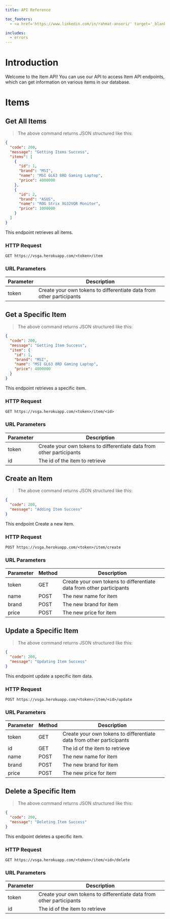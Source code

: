 ```yaml
---
title: API Reference

toc_footers:
  - <a href='https://www.linkedin.com/in/rahmat-ansori/' target='_blank'>About Author</a>

includes:
  - errors
---
```


# Introduction

Welcome to the Item API! You can use our API to access Item API endpoints, which can get information on various items in our database.

# Items

## Get All Items

> The above command returns JSON structured like this:

```json
{
  "code": 200,
  "message": "Getting Items Success",
  "items": [
    {
      "id": 1,
      "brand": "MSI",
      "name": "MSI GL63 8RD Gaming Laptop",
      "price": 4000000
    },
    {
      "id": 2,
      "brand": "ASUS",
      "name": "ROG Strix XG32VQR Monitor",
      "price": 1000000
    }
  ]
}
```

This endpoint retrieves all items.

### HTTP Request

`GET https://vsga.herokuapp.com/<token>/item`

### URL Parameters

Parameter | Description
--------- | -----------
token | Create your own tokens to differentiate data from other participants

## Get a Specific Item

> The above command returns JSON structured like this:

```json
{
  "code": 200,
  "message": "Getting Item Success",
  "item": {
    "id": 1,
    "brand": "MSI",
    "name": "MSI GL63 8RD Gaming Laptop",
    "price": 4000000
  }
}
```

This endpoint retrieves a specific item.

### HTTP Request

`GET https://vsga.herokuapp.com/<token>/item/<id>`

### URL Parameters

Parameter | Description
--------- | -----------
token | Create your own tokens to differentiate data from other participants
id | The id of the item to retrieve

## Create an Item

> The above command returns JSON structured like this:

```json
{
  "code": 200,
  "message": "Adding Item Success"
}
```

This endpoint Create a new item.

### HTTP Request

`POST https://vsga.herokuapp.com/<token>/item/create`

### URL Parameters

Parameter | Method | Description
--------- | ------ | -----------
token | GET | Create your own tokens to differentiate data from other participants
name | POST | The new name for item
brand | POST | The new brand for item
price | POST | The new price for item

## Update a Specific Item

> The above command returns JSON structured like this:

```json
{
  "code": 200,
  "message": "Updating Item Success"
}
```

This endpoint update a specific item data.

### HTTP Request

`POST https://vsga.herokuapp.com/<token>/item/<id>/update`

### URL Parameters

Parameter | Method | Description
--------- | ------ | -----------
token | GET | Create your own tokens to differentiate data from other participants
id | GET | The id of the item to retrieve
name | POST | The new name for item
brand | POST | The new brand for item
price | POST | The new price for item

## Delete a Specific Item

> The above command returns JSON structured like this:

```json
{
  "code": 200,
  "message": "Deleting Item Success"
}
```

This endpoint deletes a specific item.

### HTTP Request

`GET https://vsga.herokuapp.com/<token>/item/<id>/delete`

### URL Parameters

Parameter | Description
--------- | -----------
token | Create your own tokens to differentiate data from other participants
id | The id of the item to retrieve